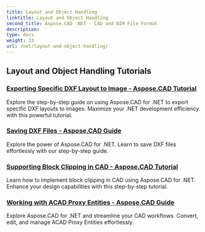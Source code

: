 ```yaml
---
title: Layout and Object Handling
linktitle: Layout and Object Handling
second_title: Aspose.CAD .NET - CAD and BIM File Format
description: 
type: docs
weight: 33
url: /net/layout-and-object-handling/
---
```


## Layout and Object Handling Tutorials
### [Exporting Specific DXF Layout to Image - Aspose.CAD Tutorial](./exporting-specific-dxf-layout-to-image/)
Explore the step-by-step guide on using Aspose.CAD for .NET to export specific DXF layouts to images. Maximize your .NET development efficiency with this powerful tutorial.
### [Saving DXF Files - Aspose.CAD Guide](./saving-dxf-files/)
Explore the power of Aspose.CAD for .NET. Learn to save DXF files effortlessly with our step-by-step guide.
### [Supporting Block Clipping in CAD - Aspose.CAD Tutorial](./supporting-block-clipping-in-cad/)
Learn how to implement block clipping in CAD using Aspose.CAD for .NET. Enhance your design capabilities with this step-by-step tutorial.
### [Working with ACAD Proxy Entities - Aspose.CAD Guide](./working-with-acad-proxy-entities/)
Explore Aspose.CAD for .NET and streamline your CAD workflows. Convert, edit, and manage ACAD Proxy Entities effortlessly.